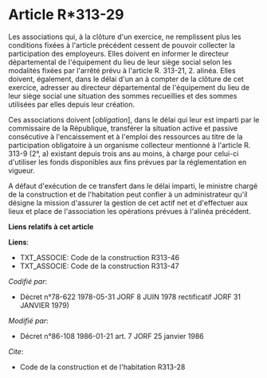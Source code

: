 # Article R*313-29

Les associations qui, à la clôture d'un exercice, ne remplissent plus les conditions fixées à l'article précédent cessent de
pouvoir collecter la participation des employeurs. Elles doivent en informer le directeur départemental de l'équipement du
lieu de leur siège social selon les modalités fixées par l'arrêté prévu à l'article R. 313-21, 2. alinéa. Elles doivent,
également, dans le délai d'un an à compter de la clôture de cet exercice, adresser au directeur départemental de l'équipement
du lieu de leur siège social une situation des sommes recueillies et des sommes utilisées par elles depuis leur création.

Ces associations doivent [*obligation*], dans le délai qui leur est imparti par le commissaire de la République, transférer
la situation active et passive consécutive à l'encaissement et à l'emploi des ressources au titre de la participation
obligatoire à un organisme collecteur mentionné à l'article R. 313-9 (2°, a) existant depuis trois ans au moins, à charge
pour celui-ci d'utiliser les fonds disponibles aux fins prévues par la réglementation en vigueur.

A défaut d'exécution de ce transfert dans le délai imparti, le ministre chargé de la construction et de l'habitation peut
confier à un administrateur qu'il désigne la mission d'assurer la gestion de cet actif net et d'effectuer aux lieux et place
de l'association les opérations prévues à l'alinéa précédent.

**Liens relatifs à cet article**

**Liens**:

  - TXT_ASSOCIE: Code de la construction R313-46
  - TXT_ASSOCIE: Code de la construction R313-47

_Codifié par_:

  - Décret n°78-622 1978-05-31 JORF 8 JUIN 1978 rectificatif JORF 31 JANVIER 1979)

_Modifié par_:

  - Décret n°86-108 1986-01-21 art. 7 JORF 25 janvier 1986

_Cite_:

  - Code de la construction et de l'habitation R313-28
